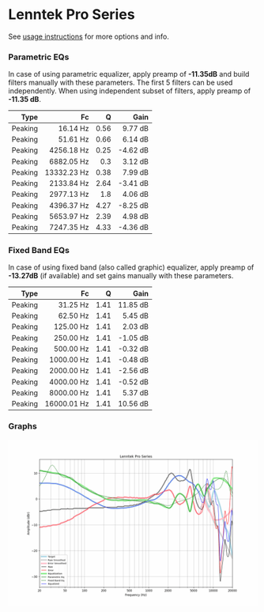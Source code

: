 # Lenntek Pro Series
See [usage instructions](https://github.com/jaakkopasanen/AutoEq#usage) for more options and info.

### Parametric EQs
In case of using parametric equalizer, apply preamp of **-11.35dB** and build filters manually
with these parameters. The first 5 filters can be used independently.
When using independent subset of filters, apply preamp of **-11.35 dB**.

| Type    | Fc          |    Q | Gain     |
|--------:|------------:|-----:|---------:|
| Peaking | 16.14 Hz    | 0.56 | 9.77 dB  |
| Peaking | 51.61 Hz    | 0.66 | 6.14 dB  |
| Peaking | 4256.18 Hz  | 0.25 | -4.62 dB |
| Peaking | 6882.05 Hz  | 0.3  | 3.12 dB  |
| Peaking | 13332.23 Hz | 0.38 | 7.99 dB  |
| Peaking | 2133.84 Hz  | 2.64 | -3.41 dB |
| Peaking | 2977.13 Hz  | 1.8  | 4.06 dB  |
| Peaking | 4396.37 Hz  | 4.27 | -8.25 dB |
| Peaking | 5653.97 Hz  | 2.39 | 4.98 dB  |
| Peaking | 7247.35 Hz  | 4.33 | -4.36 dB |

### Fixed Band EQs
In case of using fixed band (also called graphic) equalizer, apply preamp of **-13.27dB**
(if available) and set gains manually with these parameters.

| Type    | Fc          |    Q | Gain     |
|--------:|------------:|-----:|---------:|
| Peaking | 31.25 Hz    | 1.41 | 11.85 dB |
| Peaking | 62.50 Hz    | 1.41 | 5.45 dB  |
| Peaking | 125.00 Hz   | 1.41 | 2.03 dB  |
| Peaking | 250.00 Hz   | 1.41 | -1.05 dB |
| Peaking | 500.00 Hz   | 1.41 | -0.32 dB |
| Peaking | 1000.00 Hz  | 1.41 | -0.48 dB |
| Peaking | 2000.00 Hz  | 1.41 | -2.56 dB |
| Peaking | 4000.00 Hz  | 1.41 | -0.52 dB |
| Peaking | 8000.00 Hz  | 1.41 | 5.37 dB  |
| Peaking | 16000.01 Hz | 1.41 | 10.56 dB |

### Graphs
![](./Lenntek%20Pro%20Series.png)